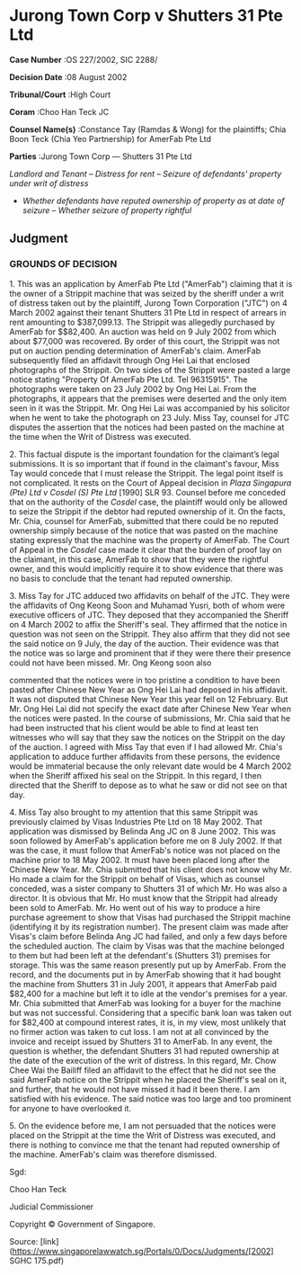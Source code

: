 # Jurong Town Corp v Shutters 31 Pte Ltd 



**Case Number** :OS 227/2002, SIC 2288/ 

**Decision Date** :08 August 2002 

**Tribunal/Court** :High Court 

**Coram** :Choo Han Teck JC 

**Counsel Name(s)** :Constance Tay (Ramdas & Wong) for the plaintiffs; Chia Boon Teck (Chia Yeo Partnership) for AmerFab Pte Ltd 

**Parties** :Jurong Town Corp — Shutters 31 Pte Ltd 

_Landlord and Tenant_ – _Distress for rent_ – _Seizure of defendants' property under writ of distress_ 

- _Whether defendants have reputed ownership of property as at date of seizure_ – _Whether seizure of property rightful_ 

## Judgment 

### GROUNDS OF DECISION 

1\. This was an application by AmerFab Pte Ltd ("AmerFab") claiming that it is the owner of a Strippit machine that was seized by the sheriff under a writ of distress taken out by the plaintiff, Jurong Town Corporation ("JTC") on 4 March 2002 against their tenant Shutters 31 Pte Ltd in respect of arrears in rent amounting to $387,099.13. The Strippit was allegedly purchased by AmerFab for $$82,400. An auction was held on 9 July 2002 from which about $77,000 was recovered. By order of this court, the Strippit was not put on auction pending determination of AmerFab's claim. AmerFab subsequently filed an affidavit through Ong Hei Lai that enclosed photographs of the Strippit. On two sides of the Strippit were pasted a large notice stating "Property Of AmerFab Pte Ltd. Tel 96315915". The photographs were taken on 23 July 2002 by Ong Hei Lai. From the photographs, it appears that the premises were deserted and the only item seen in it was the Strippit. Mr. Ong Hei Lai was accompanied by his solicitor when he went to take the photograph on 23 July. Miss Tay, counsel for JTC disputes the assertion that the notices had been pasted on the machine at the time when the Writ of Distress was executed. 

2\. This factual dispute is the important foundation for the claimant’s legal submissions. It is so important that if found in the claimant's favour, Miss Tay would concede that I must release the Strippit. The legal point itself is not complicated. It rests on the Court of Appeal decision in _Plaza Singapura (Pte) Ltd v Cosdel (S) Pte Ltd_ [1990] SLR 93. Counsel before me conceded that on the authority of the _Cosdel_ case, the plaintiff would only be allowed to seize the Strippit if the debtor had reputed ownership of it. On the facts, Mr. Chia, counsel for AmerFab, submitted that there could be no reputed ownership simply because of the notice that was pasted on the machine stating expressly that the machine was the property of AmerFab. The Court of Appeal in the _Cosdel_ case made it clear that the burden of proof lay on the claimant, in this case, AmerFab to show that they were the rightful owner, and this would implicitly require it to show evidence that there was no basis to conclude that the tenant had reputed ownership. 

3\. Miss Tay for JTC adduced two affidavits on behalf of the JTC. They were the affidavits of Ong Keong Soon and Muhamad Yusri, both of whom were executive officers of JTC. They deposed that they accompanied the Sheriff on 4 March 2002 to affix the Sheriff's seal. They affirmed that the notice in question was not seen on the Strippit. They also affirm that they did not see the said notice on 9 July, the day of the auction. Their evidence was that the notice was so large and prominent that if they were there their presence could not have been missed. Mr. Ong Keong soon also 


commented that the notices were in too pristine a condition to have been pasted after Chinese New Year as Ong Hei Lai had deposed in his affidavit. It was not disputed that Chinese New Year this year fell on 12 February. But Mr. Ong Hei Lai did not specify the exact date after Chinese New Year when the notices were pasted. In the course of submissions, Mr. Chia said that he had been instructed that his client would be able to find at least ten witnesses who will say that they saw the notices on the Strippit on the day of the auction. I agreed with Miss Tay that even if I had allowed Mr. Chia's application to adduce further affidavits from these persons, the evidence would be immaterial because the only relevant date would be 4 March 2002 when the Sheriff affixed his seal on the Strippit. In this regard, I then directed that the Sheriff to depose as to what he saw or did not see on that day. 

4\. Miss Tay also brought to my attention that this same Strippit was previously claimed by Visas Industries Pte Ltd on 18 May 2002. That application was dismissed by Belinda Ang JC on 8 June 2002. This was soon followed by AmerFab's application before me on 8 July 2002. If that was the case, it must follow that AmerFab's notice was not placed on the machine prior to 18 May 2002. It must have been placed long after the Chinese New Year. Mr. Chia submitted that his client does not know why Mr. Ho made a claim for the Strippit on behalf of Visas, which as counsel conceded, was a sister company to Shutters 31 of which Mr. Ho was also a director. It is obvious that Mr. Ho must know that the Strippit had already been sold to AmerFab. Mr. Ho went out of his way to produce a hire purchase agreement to show that Visas had purchased the Strippit machine (identifying it by its registration number). The present claim was made after Visas's claim before Belinda Ang JC had failed, and only a few days before the scheduled auction. The claim by Visas was that the machine belonged to them but had been left at the defendant's (Shutters 31) premises for storage. This was the same reason presently put up by AmerFab. From the record, and the documents put in by AmerFab showing that it had bought the machine from Shutters 31 in July 2001, it appears that AmerFab paid $82,400 for a machine but left it to idle at the vendor's premises for a year. Mr. Chia submitted that AmerFab was looking for a buyer for the machine but was not successful. Considering that a specific bank loan was taken out for $82,400 at compound interest rates, it is, in my view, most unlikely that no firmer action was taken to cut loss. I am not at all convinced by the invoice and receipt issued by Shutters 31 to AmerFab. In any event, the question is whether, the defendant Shutters 31 had reputed ownership at the date of the execution of the writ of distress. In this regard, Mr. Chow Chee Wai the Bailiff filed an affidavit to the effect that he did not see the said AmerFab notice on the Strippit when he placed the Sheriff's seal on it, and further, that he would not have missed it had it been there. I am satisfied with his evidence. The said notice was too large and too prominent for anyone to have overlooked it. 

5\. On the evidence before me, I am not persuaded that the notices were placed on the Strippit at the time the Writ of Distress was executed, and there is nothing to convince me that the tenant had reputed ownership of the machine. AmerFab's claim was therefore dismissed. 

Sgd: 

Choo Han Teck 

Judicial Commissioner 

 Copyright © Government of Singapore. 


Source: [link](https://www.singaporelawwatch.sg/Portals/0/Docs/Judgments/[2002] SGHC 175.pdf)
